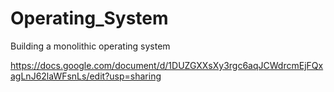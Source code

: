 # Operating_System
Building a monolithic operating system

https://docs.google.com/document/d/1DUZGXXsXy3rgc6aqJCWdrcmEjFQxagLnJ62laWFsnLs/edit?usp=sharing
